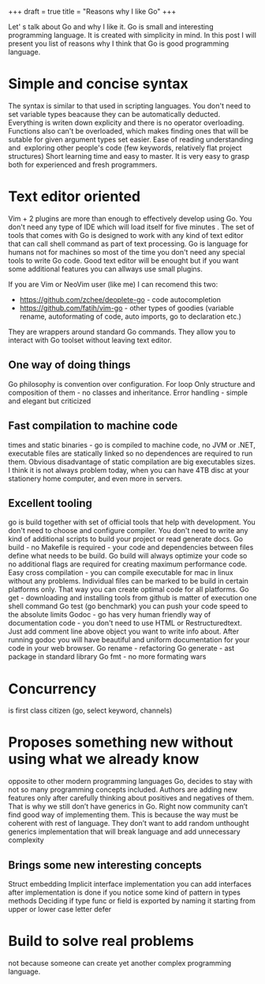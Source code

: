 +++
draft = true
title = "Reasons why I like Go"
+++

Let' s talk about Go and why I like it. Go is small and interesting programming
language. It is created with simplicity in mind. In this post I will present you
list of reasons why I think that Go is good programming language.

<!--more-->

# Simple and concise syntax

The syntax is similar to that used in scripting languages. You don't need to set
variable types beacause they can be automatically deducted. Everything is writen
down explicity and there is no operator overloading. Functions also can't
be overloaded, which makes finding ones that will be sutable for given argument
types set easier.
Ease of reading understanding and  exploring other people's code (few keywords, relatively flat project structures)
Short learning time and easy to master. It is very easy to grasp both for experienced and fresh programmers.

# Text editor oriented
Vim + 2 plugins are more than enough to effectively develop using Go.
You don't need any type of IDE which will load itself for five minutes .
The set of tools that comes with Go is designed to work with any kind
of text editor that can call shell command as part of text
processing. Go is language for humans not for machines so most of the time you
don't need any special tools to write Go code. Good text
editor will be enought but if you want some additional features you can allways
use small plugins.

If you are Vim or NeoVim user (like me) I can recomend this two:

- https://github.com/zchee/deoplete-go - code autocompletion
- https://github.com/fatih/vim-go - other types of goodies (variable rename,
    autoformating of code, auto imports, go to declaration etc.)

They are wrappers around standard Go commands. They allow you to interact with Go
toolset without leaving text editor.

## One way of doing things
Go philosophy is convention over configuration.
For loop
Only structure and composition of them - no classes and inheritance.
Error handling - simple and elegant but criticized

## Fast compilation to machine code
times and static binaries - go is compiled to machine code, no JVM or .NET, executable files are statically linked so no dependences are required to run them. Obvious disadvantage of static compilation are big executables sizes. I think it is not always problem today, when you can have 4TB disc at your stationery home computer, and even more in servers.

## Excellent tooling
go is build together with set of official tools that help with development. You don't need to choose and configure compiler. You don't need to write any kind of additional scripts to build your project or read generate docs.
Go build - no Makefile is required - your code and dependencies between files define what needs to be build. Go build will always optimize your code so no additional flags are required for creating maximum performance code.
Easy cross compilation - you can compile executable for mac in linux without any problems. Individual files can be marked to be build in certain platforms only. That way you can create optimal code for all platforms.
Go get - downloading and installing tools from github is matter of execution one shell command
Go test (go benchmark) you can push your code speed to the absolute limits
Godoc - go has very human friendly way of documentation code - you don't need to use HTML or Restructuredtext. Just add comment line above object you want to write info about. After running godoc you will have beautiful and uniform documentation for your code in your web browser.
Go rename - refactoring
Go generate - ast package in standard library
Go fmt - no more formating wars

# Concurrency
is first class citizen (go, select keyword, channels)

# Proposes something new without using what we already know
opposite to other modern programming languages Go, decides to stay with not so many programming concepts included. Authors are adding new features only after carefully thinking about positives and negatives of them. That is why we still don’t have generics in Go. Right now community can’t find good way of implementing them. This is because the way must be coherent with rest of language. They don’t want to add random unthought generics implementation that will break language and add unnecessary complexity
## Brings some new interesting concepts
Struct embedding
Implicit interface implementation you can add interfaces after implementation is done if you notice some kind of pattern in types methods
Deciding if type func or field is exported by naming it starting from upper or lower case letter
defer

# Build to solve real problems
not because someone can create yet another complex programming language.

